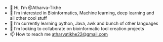 - 👋 Hi, I’m @Atharva-Tikhe
- 👀 I’m interested in Bioinformatics, Machine learning, deep learning and all other cool stuff
- 🌱 I’m currently learning python, Java, awk and bunch of other languages
- 💞️ I’m looking to collaborate on bioinformatic tool creation projects 
- 📫 How to reach me atharvatikhe22@gmail.com

<!---
Atharva-Tikhe/Atharva-Tikhe is a ✨ special ✨ repository because its `README.md` (this file) appears on your GitHub profile.
You can click the Preview link to take a look at your changes.
--->
